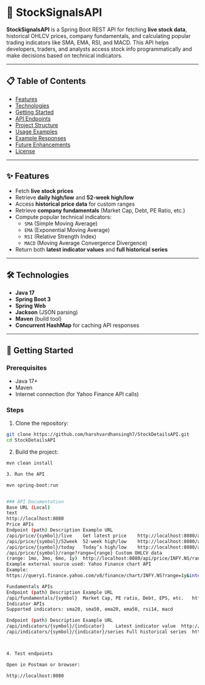 # 🚀 StockSignalsAPI

**StockSignalsAPI** is a Spring Boot REST API for fetching **live stock data**, historical OHLCV prices, company fundamentals, and calculating popular trading indicators like SMA, EMA, RSI, and MACD. This API helps developers, traders, and analysts access stock info programmatically and make decisions based on technical indicators.

---

## 📋 Table of Contents
- [Features](#features)
- [Technologies](#technologies)
- [Getting Started](#getting-started)
- [API Endpoints](#api-endpoints)
- [Project Structure](#project-structure)
- [Usage Examples](#usage-examples)
- [Example Responses](#example-responses)
- [Future Enhancements](#future-enhancements)
- [License](#license)

---

## ✨ Features

- Fetch **live stock prices**
- Retrieve **daily high/low** and **52-week high/low**
- Access **historical price data** for custom ranges
- Retrieve **company fundamentals** (Market Cap, Debt, PE Ratio, etc.)
- Compute popular technical indicators:
  - `SMA` (Simple Moving Average)
  - `EMA` (Exponential Moving Average)
  - `RSI` (Relative Strength Index)
  - `MACD` (Moving Average Convergence Divergence)
- Return both **latest indicator values** and **full historical series**

---

## 🛠 Technologies

- **Java 17**
- **Spring Boot 3**
- **Spring Web**
- **Jackson** (JSON parsing)
- **Maven** (build tool)
- **Concurrent HashMap** for caching API responses

---

## 🚀 Getting Started

### Prerequisites
- Java 17+
- Maven
- Internet connection (for Yahoo Finance API calls)

### Steps

1. Clone the repository:

```bash
git clone https://github.com/harshvardhansingh7/StockDetailsAPI.git
cd StockDetailsAPI
```

2. Build the project:

```bash
mvn clean install

3. Run the API

mvn spring-boot:run


### API Documentation
Base URL (Local)
text
http://localhost:8080
Price APIs
Endpoint (path)	Description	Example URL
/api/price/{symbol}/live	Get latest price	http://localhost:8080/api/price/INFY.NS/live
/api/price/{symbol}/52week	52-week high/low	http://localhost:8080/api/price/INFY.NS/52week
/api/price/{symbol}/today	Today’s high/low	http://localhost:8080/api/price/INFY.NS/today
/api/price/{symbol}/range?range={range}	Custom OHLCV data
(range: 1mo, 3mo, 6mo, 1y)	http://localhost:8080/api/price/INFY.NS/range?range=6mo
Example external source used: Yahoo Finance chart API
Example:
https://query1.finance.yahoo.com/v8/finance/chart/INFY.NS?range=1y&interval=1d

Fundamentals APIs
Endpoint (path)	Description	Example URL
/api/fundamentals/{symbol}	Market Cap, PE ratio, Debt, EPS, etc.	http://localhost:8080/api/fundamentals/INFY.NS
Indicator APIs
Supported indicators: sma20, sma50, ema20, ema50, rsi14, macd

Endpoint (path)	Description	Example URL
/api/indicators/{symbol}/{indicator}	Latest indicator value	http://localhost:8080/api/indicators/INFY.NS/sma20
/api/indicators/{symbol}/{indicator}/series	Full historical series	http://localhost:8080/api/indicators/INFY.NS/sma20/series



4. Test endpoints

Open in Postman or browser:

http://localhost:8080

